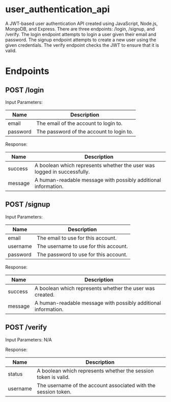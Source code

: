 # user_authentication_api
A JWT-based user authentication API created using JavaScript, Node.js, MongoDB, and Express. There are three endpoints: /login, /signup, and /verify. The login endpoint attempts to login a user given their email and password. The signup endpoint attempts to create a new user using the given credentials. The verify endpoint checks the JWT to ensure that it is valid.


# Endpoints

## POST /login

Input Parameters:

| Name  | Description |
| ------------- | ------------- |
| email  | The email of the account to login to.  |
| password  | The password of the account to login to.  |

Response:

| Name  | Description |
| ------------- | ------------- |
| success  | A boolean which represents whether the user was logged in successfully.  |
| message  | A human-readable message with possibly additional information.  |

## POST /signup

Input Parameters:

| Name  | Description |
| ------------- | ------------- |
| email  | The email to use for this account.  |
| username  | The username to use for this account.  |
| password  | The password to use for this account.  |

Response:

| Name  | Description |
| ------------- | ------------- |
| success  | A boolean which represents whether the user was created.  |
| message  | A human-readable message with possibly additional information.  |

## POST /verify

Input Parameters:
N/A

Response:

| Name  | Description |
| ------------- | ------------- |
| status  | A boolean which represents whether the session token is valid.  |
| username  | The username of the account associated with the session token.  |

